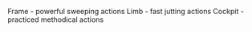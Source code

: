 Frame - powerful sweeping actions
Limb - fast jutting actions
Cockpit - practiced methodical actions